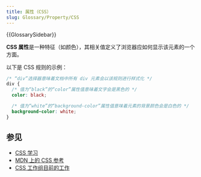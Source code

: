 ```yaml
---
title: 属性（CSS）
slug: Glossary/Property/CSS
---
```


{{GlossarySidebar}}

**CSS 属性**是一种特征（如颜色），其相关值定义了浏览器应如何显示该元素的一个方面。

以下是 CSS 规则的示例：

```css
/* “div”选择器意味着文档中所有 div 元素会以该规则进行样式化 */
div {
  /* 值为“black”的“color”属性值意味着文字会是黑色的 */
  color: black;

  /* 值为“white”的“background-color”属性值意味着元素的背景颜色会是白色的 */
  background-color: white;
}
```

## 参见

- [CSS 学习](/zh-CN/docs/Learn/CSS)
- [MDN 上的 CSS 参考](/zh-CN/docs/Web/CSS/Reference)
- [CSS 工作组目前的工作](https://www.w3.org/Style/CSS/current-work)
